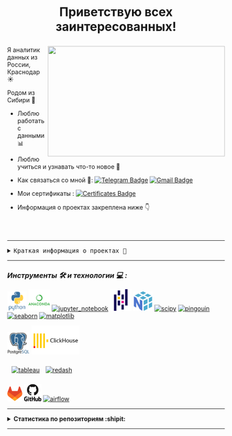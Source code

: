 <h1 align="center">

Приветствую всех заинтересованных!
<!--<img src="https://github.com/blackcater/blackcater/raw/main/images/Hi.gif" height="50"/>[![Typing SVG](https://readme-typing-svg.demolab.com?font=Fira+Code&size=30&duration=1000&pause=1500&color=2775F7&center=true&vCenter=true&width=300&lines=Hello+there!+%F0%9F%8C%8E)](https://git.io/typing-svg)
 -->
</a></h1>

<p>
<img src="https://media1.giphy.com/media/3oKIPEqDGUULpEU0aQ/giphy.gif?cid=ecf05e47ir6ekkmdon8aaovslbkpixlqukhr7k0alepegs41&ep=v1_gifs_search&rid=giphy.gif&ct=g" align="right" width="410" height="255"/>

   Я аналитик данных из России, Краснодар ☀️ <!-- I am a Product/Data Analyst from Russia, Krasnodar. -->

Родом из Сибири 🏡 <!--Originally from Siberia--> 


- Люблю работать с данными 📊 <!--Love working with data--> 

- Люблю учиться и узнавать что-то новое 📖 <!--Like to study and learn new things--> 

- Как связаться со мной <!--How to contact me--> 📱: [![Telegram Badge](https://img.shields.io/badge/-Telegram-blue?style=flat&logo=Telegram&logoColor=white)](https://t.me/IvanoVladimir28)</a>
  [![Gmail Badge](https://img.shields.io/badge/-@Mail-red?style=flat&logo=Gmail&logoColor=yellow)](mailto:volody28ivanov@yandex.ru)

- Мои сертификаты : <!--All my--> [![Certificates Badge](https://img.shields.io/badge/-certificates-9cf?style=flat&logo=Checkmarx&logoColor=black)](https://disk.yandex.ru/d/8DKv170csv6AHw)

 - Информация о проектах закреплена ниже <!--Last projects are pinned to down bellow--> 👇

<!--  My [![Tableau Badge](https://img.shields.io/badge/-Tableau-informational?style=flat&logo=Tableau&logoColor=white)](https://public.tableau.com/app/profile/vladimir.ivanov6806) dashboards. 
 -->
</p>

<br><br>

---

<details>
 <summary><kbd>Краткая информация о проектах 📑</kbd></summary><br>

***Название*** | ***Описание***| ***Стек***
:-:|:-:|:-: 
[Исследование пользователей в E-commerce продукте](https://github.com/IvanoVladimir/E-commerce 'Ссылка на проект') | Предварительное исследование и предобработка данных; анализ поведения пользователей и различные расчёты с товарами и заказами; когортный анализ и расчёт возвращаемости пользователей; RFM-сегментация пользователей для более детальной оценки аудитории | Python – pandas, seaborn, matplotlib, numpy, datetime; Jupyter Notebook
[Анализ нескольких аспектов мобильного приложения](https://github.com/IvanoVladimir/MobileApp 'Ссылка на проект') | Предварительное исследование и предобработка данных; когортный анализ и написание функции расчёта удержания пользователей; проверка гипотез о статистической значимости в разнице средней выручки между двумя группами, а также конверсии в покупку по результатам А/B-тестирования с помощью тестов(Хи-квадрат, T-test); генерирование метрик при изменении механики приложения по результатам последнего тематического события | Python – pandas, seaborn, os, pingouin, requests, datetime, scipy, urllib; Jupyter Notebook
[Оценка маркетинговых компаний с помощью метрик](https://github.com/IvanoVladimir/Marketing_metrics 'Ссылка на проект') | Оценка результатов двух прошедших рекламных компаний с помощью метрик; расчёт ROI, средней стоимости заказа, Retention, накопительного ARPPU и затрат на привлечение одного покупателя(CAC); построение визуализации и дашборда, выводы | Python; Jupyter Notebook; SQL - PostgreSQL, Redash

</details>

---

***<h3 align="left"> Инструменты 🛠 и технологии 💻 <!--Tools  & Technologies--> :</h3>*** 

<div>

  <a href='https://www.python.org/'><img src="https://github.com/devicons/devicon/blob/master/icons/python/python-original-wordmark.svg" title="python" width="45" height="45"/></a>
  <a href='https://www.anaconda.com/'><img src="https://github.com/devicons/devicon/blob/master/icons/anaconda/anaconda-original-wordmark.svg" title="Anaconda" width="50" height="50"/></a>
  <a href='https://jupyter.org/'><img src="https://upload.wikimedia.org/wikipedia/commons/3/38/Jupyter_logo.svg" title="jupyter_notebook" alt="jupyter_notebook"  height="47"/></a>
  <a href='https://pandas.pydata.org/'><img src="https://raw.githubusercontent.com/devicons/devicon/2ae2a900d2f041da66e950e4d48052658d850630/icons/pandas/pandas-original.svg" title="pandas" alt="pandas" width="50" height="50"/></a>
  <a href='https://numpy.org/'><img src="https://raw.githubusercontent.com/devicons/devicon/master/icons/numpy/numpy-original.svg" title="numpy" alt="numpy" width="45" height="45"/></a>
  <a href='https://scipy.org/'><img src="https://scipy.org/images/logo.svg" title="scipy" alt="scipy" width="45" height="45"/></a>
  <a href='https://pingouin-stats.org/build/html/index.html'><img src="https://pingouin-stats.org/build/html/_static/pingouin.png" title="pingouin" alt="pingouin" width="45" height="45"/></a>
  <a href='https://seaborn.pydata.org/'><img src="https://seaborn.pydata.org/_images/logo-mark-lightbg.svg" title="seaborn" alt="seaborn" width="50" height="50"/></a>
  <a href='https://matplotlib.org/'><img src="https://matplotlib.org/stable/_images/sphx_glr_logos2_001.png" title="matplotlib" alt="matplotlib" width="45" height="45"/></a>

</a> <p align="left">

  <a href='https://www.postgresql.org/'><img src="https://raw.githubusercontent.com/devicons/devicon/master/icons/postgresql/postgresql-original-wordmark.svg" title="postgresql" alt="postgresql" width="52" height="52"/></a>
  <a href='https://clickhouse.com/'><img src="https://raw.githubusercontent.com/ClickHouse/clickhouse-presentations/master/images/logo-200x120.png" title="clickHouse" alt="clickHouse" height="67"/></a>

</a> <p align="left"> 

  <a href="https://www.tableau.com/" target="_blank"><img style="margin: 10px" src="https://profilinator.rishav.dev/skills-assets/tableau.svg" title="tableau" alt="tableau" width="40 "/></a>
  <a href='https://redash.io/'><img src="https://www.vectorlogo.zone/logos/redashio/redashio-icon.svg" title="redash" alt="redash"  height="42"/></a>

</a> <p align="left">

  <a href='https://about.gitlab.com/'><img src="https://github.com/badges/shields/blob/master/logo/gitlab.svg" title="gitLab" alt="gitLab" width="35" /></a>
  <a href='https://github.com/'><img src="https://github.com/devicons/devicon/blob/master/icons/github/github-original-wordmark.svg" title="GitHub" width="40" height="40"/></a>
  <a href='https://airflow.apache.org/'><img src="https://upload.wikimedia.org/wikipedia/commons/d/de/AirflowLogo.png" title="airflow" alt="airflow"  height="32"/></a>

</div>

---

<details>
  <summary><b>Статистика по репозиториям :shipit:</b></summary>

| <a href="https://github.com/anuraghazra/github-readme-stats"><img align="center" src="https://github-readme-stats.vercel.app/api/top-langs?username=IvanoVladimir&show_icons=true&layout=compact&langs_count=8&hide=jupyter%20notebook&exclude_repo=IvanoVladimir&hide_border=true&theme=flag-india" alt="stats" /></a> | <a href="https://git.io/streak-stats"><img align="center" src="https://github-readme-streak-stats.herokuapp.com/?user=IvanoVladimir&hide_border=true" alt="stats" /></a></a> |
| - | - |


| <a href="https://github.com/anuraghazra/github-readme-stats"><img align="center" src="https://github-readme-stats.vercel.app/api?username=IvanoVladimir&show_icons=true&hide_border=true&include_all_commits=true&theme=flag-india&hide=contribs" /> | <a href="https://github.com/ryo-ma/github-profile-trophy"><img align="center" src="https://github-profile-trophy.vercel.app/?username=IvanoVladimir&theme=flat&row=2&column=3&margin-w=11.47&margin-h=11.47" /></a> |
| - | - |

</details>

---

<div id="counter" align="left">
<img src="https://komarev.com/ghpvc/?username=IvanoVladimir&style=flat-square&color=green" alt=""/>
  </a>
</div>
